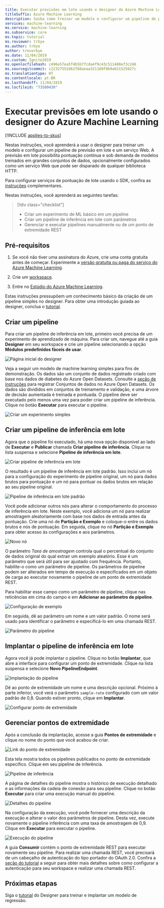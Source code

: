 ```yaml
---
title: Executar previsões em lote usando o designer do Azure Machine Learning (versão prévia)
titleSuffix: Azure Machine Learning
description: Saiba como treinar um modelo e configurar um pipeline de previsão em lote usando o designer. Implante o pipeline como um serviço Web com parâmetro, que pode ser disparado de qualquer biblioteca HTTP.
services: machine-learning
ms.service: machine-learning
ms.subservice: core
ms.topic: tutorial
ms.reviewer: trbye
ms.author: trbye
author: trevorbye
ms.date: 11/04/2019
ms.custom: Ignite2019
ms.openlocfilehash: c496e57ea5f4b5b7fcda4f9c43c511488ef3c246
ms.sourcegitcommit: c22327552d62f88aeaa321189f9b9a631525027c
ms.translationtype: HT
ms.contentlocale: pt-BR
ms.lasthandoff: 11/04/2019
ms.locfileid: "73509430"
---
```

# <a name="run-batch-predictions-using-azure-machine-learning-designer"></a>Executar previsões em lote usando o designer do Azure Machine Learning
[!INCLUDE [applies-to-skus](../../../includes/aml-applies-to-basic-enterprise-sku.md)]

Nestas instruções, você aprenderá a usar o designer para treinar um modelo e configurar um pipeline de previsão em lote e um serviço Web. A previsão em lote possibilita pontuação contínua e sob demanda de modelos treinados em grandes conjuntos de dados, opcionalmente configurados como um serviço Web que pode ser disparado de qualquer biblioteca HTTP. 

Para configurar serviços de pontuação de lote usando o SDK, confira as [instruções](how-to-run-batch-predictions.md) complementares.

Nestas instruções, você aprenderá as seguintes tarefas:

> [!div class="checklist"]
> * Criar um experimento de ML básico em um pipeline
> * Criar um pipeline de inferência em lote com parâmetros
> * Gerenciar e executar pipelines manualmente ou de um ponto de extremidade REST

## <a name="prerequisites"></a>Pré-requisitos

1. Se você não tiver uma assinatura do Azure, crie uma conta gratuita antes de começar. Experimente a [versão gratuita ou paga do serviço do Azure Machine Learning](https://aka.ms/AMLFree).

1. Crie um [workspace](tutorial-1st-experiment-sdk-setup.md).

1. Entre no [Estúdio do Azure Machine Learning](https://ml.azure.com/).

Estas instruções pressupõem um conhecimento básico da criação de um pipeline simples no designer. Para obter uma introdução guiada ao designer, conclua o [tutorial](tutorial-designer-automobile-price-train-score.md). 

## <a name="create-a-pipeline"></a>Criar um pipeline

Para criar um pipeline de inferência em lote, primeiro você precisa de um experimento de aprendizado de máquina. Para criar um, navegue até a guia **Designer** em seu workspace e crie um pipeline selecionando a opção **Módulos predefinidos fáceis de usar**.

![Página inicial do designer](media/how-to-run-batch-predictions-ui/ui-batch-scoring-1.png)

Veja a seguir um modelo de machine learning simples para fins de demonstração. Os dados são um conjunto de dados registrado criado com base nos dados de diabetes do Azure Open Datasets. Consulte a [seção de instruções](how-to-create-register-datasets.md#create-datasets-with-azure-open-datasets) para registrar Conjuntos de dados no Azure Open Datasets. Os dados são divididos em conjuntos de treinamento e validação, e uma árvore de decisão aumentada é treinada e pontuada. O pipeline deve ser executado pelo menos uma vez para poder criar um pipeline de inferência. Clique no botão **Executar** para executar o pipeline.

![Criar um experimento simples](media/how-to-run-batch-predictions-ui/ui-batch-scoring-2.png)

## <a name="create-a-batch-inference-pipeline"></a>Criar um pipeline de inferência em lote

Agora que o pipeline foi executado, há uma nova opção disponível ao lado de **Executar** e **Publicar** chamada **Criar pipeline de inferência**. Clique na lista suspensa e selecione **Pipeline de inferência em lote**.

![Criar pipeline de inferência em lote](media/how-to-run-batch-predictions-ui/ui-batch-scoring-5.png)

O resultado é um pipeline de inferência em lote padrão. Isso inclui um nó para a configuração do experimento de pipeline original, um nó para dados brutos para pontuação e um nó para pontuar os dados brutos em relação ao seu pipeline original.

![Pipeline de inferência em lote padrão](media/how-to-run-batch-predictions-ui/ui-batch-scoring-6.png)

Você pode adicionar outros nós para alterar o comportamento do processo de inferência em lote. Neste exemplo, você adiciona um nó para realizar amostragem aleatoriamente com base nos dados de entrada antes da pontuação. Crie uma nó de **Partição e Exemplo** e coloque-o entre os dados brutos e nós de pontuação. Em seguida, clique no nó **Partição e Exemplo** para obter acesso às configurações e aos parâmetros.

![Novo nó](media/how-to-run-batch-predictions-ui/ui-batch-scoring-7.png)

O parâmetro *Taxa de amostragem* controla qual o percentual do conjunto de dados original do qual extrair um exemplo aleatório. Esse é um parâmetro que será útil para ser ajustado com frequência. Portanto, habilite-o como um parâmetro de pipeline. Os parâmetros de pipeline podem ser alterados em tempo de execução e especificados em um objeto de carga ao executar novamente o pipeline de um ponto de extremidade REST. 

Para habilitar esse campo como um parâmetro de pipeline, clique nas reticências em cima do campo e em **Adicionar ao parâmetro de pipeline**. 

![Configuração de exemplo](media/how-to-run-batch-predictions-ui/ui-batch-scoring-8.png)

Em seguida, dê ao parâmetro um nome e um valor padrão. O nome será usado para identificar o parâmetro e especificá-lo em uma chamada REST.

![Parâmetro do pipeline](media/how-to-run-batch-predictions-ui/ui-batch-scoring-9.png)

## <a name="deploy-batch-inferencing-pipeline"></a>Implantar o pipeline de inferência em lote

Agora você já pode implantar o pipeline. Clique no botão **Implantar**, que abre a interface para configurar um ponto de extremidade. Clique na lista suspensa e selecione **Novo PipelineEndpoint**.

![Implantação do pipeline](media/how-to-run-batch-predictions-ui/ui-batch-scoring-10.png)

Dê ao ponto de extremidade um nome e uma descrição opcional. Próximo à parte inferior, você verá o parâmetro `sample-rate` configurado com um valor padrão de 0,8. Quando estiver pronto, clique em **Implantar**.

![Configurar ponto de extremidade](media/how-to-run-batch-predictions-ui/ui-batch-scoring-11.png)

## <a name="manage-endpoints"></a>Gerenciar pontos de extremidade 

Após a conclusão da implantação, acesse a guia **Pontos de extremidade** e clique no nome do ponto que você acabou de criar.

![Link do ponto de extremidade](media/how-to-run-batch-predictions-ui/ui-batch-scoring-12.png)

Esta tela mostra todos os pipelines publicados no ponto de extremidade específico. Clique em seu pipeline de inferência.

![Pipeline de inferência](media/how-to-run-batch-predictions-ui/ui-batch-scoring-13.png)

A página de detalhes do pipeline mostra o histórico de execução detalhado e as informações da cadeia de conexão para seu pipeline. Clique no botão **Executar** para criar uma execução manual do pipeline.

![Detalhes do pipeline](media/how-to-run-batch-predictions-ui/ui-batch-scoring-14.png)

Na configuração da execução, você pode fornecer uma descrição da execução e alterar o valor dos parâmetros de pipeline. Desta vez, execute novamente o pipeline inferência com uma taxa de amostragem de 0,9. Clique em **Executar** para executar o pipeline.

![Execução do pipeline](media/how-to-run-batch-predictions-ui/ui-batch-scoring-15.png)

A guia **Consumir** contém o ponto de extremidade REST para executar novamente seu pipeline. Para realizar uma chamada REST, você precisará de um cabeçalho de autenticação do tipo portador do OAuth 2.0. Confira a [seção do tutorial](tutorial-pipeline-batch-scoring-classification.md#publish-and-run-from-a-rest-endpoint) a seguir para obter mais detalhes sobre como configurar a autenticação para seu workspace e realizar uma chamada REST.

## <a name="next-steps"></a>Próximas etapas

Siga o [tutorial](tutorial-designer-automobile-price-train-score.md) do Designer para treinar e implantar um modelo de regressão.